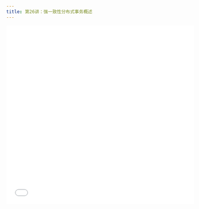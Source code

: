 ```yaml
---
title: 第26讲：强一致性分布式事务概述
---
```


<iframe src="//player.bilibili.com/player.html?aid=404958119&bvid=BV1SG411f7iz&cid=1239709888&p=1" scrolling="no" border="0" frameborder="no" framespacing="0" allowfullscreen="true" width="100%" height="480"> </iframe>